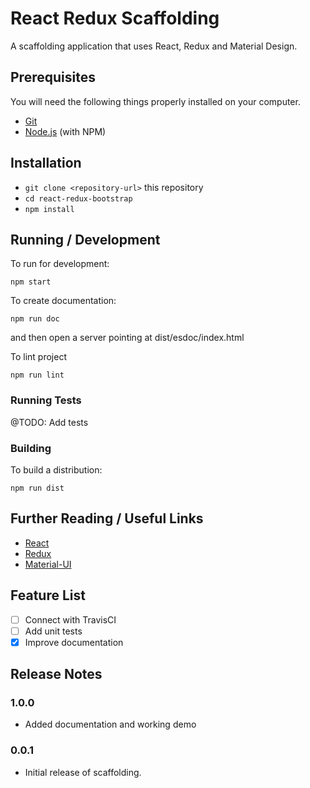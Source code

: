 # React Redux Scaffolding

A scaffolding application that uses React, Redux and Material Design.


## Prerequisites

You will need the following things properly installed on your computer.

* [Git](http://git-scm.com/)
* [Node.js](http://nodejs.org/) (with NPM)

## Installation

* `git clone <repository-url>` this repository
* `cd react-redux-bootstrap`
* `npm install`

## Running / Development

To run for development:

`npm start`

To create documentation:

`npm run doc`

and then open a server pointing at dist/esdoc/index.html

To lint project

`npm run lint`


### Running Tests

@TODO: Add tests

### Building

To build a distribution:

`npm run dist`

## Further Reading / Useful Links

* [React](https://facebook.github.io/react/)
* [Redux](https://github.com/reactjs/redux)
* [Material-UI](http://www.material-ui.com/#/)

## Feature List

- [ ] Connect with TravisCI
- [ ] Add unit tests
- [X] Improve documentation

## Release Notes

### 1.0.0
- Added documentation and working demo

### 0.0.1
- Initial release of scaffolding.
